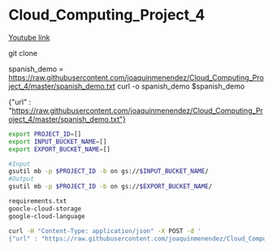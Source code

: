 # Cloud_Computing_Project_4
[Youtube link](https://youtu.be/4PwVkW0_wB8)

git clone 

spanish_demo = https://raw.githubusercontent.com/joaquinmenendez/Cloud_Computing_Project_4/master/spanish_demo.txt
curl -o spanish_demo $spanish_demo


{"url" : "https://raw.githubusercontent.com/joaquinmenendez/Cloud_Computing_Project_4/master/spanish_demo.txt"}

```bash
export PROJECT_ID=[]
export INPUT_BUCKET_NAME=[]
export EXPORT_BUCKET_NAME=[]
```
```bash
#Input
gsutil mb -p $PROJECT_ID -b on gs://$INPUT_BUCKET_NAME/
#Output
gsutil mb -p $PROJECT_ID -b on gs://$EXPORT_BUCKET_NAME/
```

```bash
requirements.txt
goocle-cloud-storage
google-cloud-language
```

```bash
curl -H "Content-Type: application/json" -X POST -d '
{"url" : "https://raw.githubusercontent.com/joaquinmenendez/Cloud_Computing_Project_4/master/spanish_demo.txt"}' https://us-central1-project3-serverless.cloudfunctions.net/DownloadPrint
```
